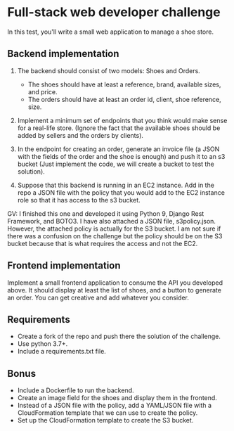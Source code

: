 # Full-stack web developer challenge

In this test, you'll write a small web application to manage a shoe store.

## Backend implementation

1. The backend should consist of two models: Shoes and Orders.
    - The shoes should have at least a reference, brand, available sizes, and price.
    - The orders should have at least an order id, client, shoe reference, size.
2. Implement a minimum set of endpoints that you think would make sense for a real-life store. (Ignore the fact that the available shoes should be added by sellers and the orders by clients).

3. In the endpoint for creating an order, generate an invoice file (a JSON with the fields of the order and the shoe is enough) and push it to an s3 bucket (Just implement the code, we will create a bucket to test the solution).

4. Suppose that this backend is running in an EC2 instance. Add in the repo a JSON file with the policy that you would add to the EC2 instance role so that it has access to the s3 bucket.

GV: I finished this one and developed it using Python 9, Django Rest Framework, and BOTO3.  I have also attached a JSON file, s3policy.json.  However, the attached policy is actually for the S3 bucket.  I am not sure if there was a confusion on the challenge but the policy should be on the S3 bucket because that is what requires the access and not the EC2.


## Frontend implementation

Implement a small frontend application to consume the API you developed above. It should display at least the list of shoes, and a button to generate an order. You can get creative and add whatever you consider.


## Requirements

* Create a fork of the repo and push there the solution of the challenge.
* Use python 3.7+.
* Include a requirements.txt file.

## Bonus
* Include a Dockerfile to run the backend.
* Create an image field for the shoes and display them in the frontend.
* Instead of a JSON file with the policy, add a YAML/JSON file with a CloudFormation template that we can use to create the policy.
* Set up the CloudFormation template to create the S3 bucket.

